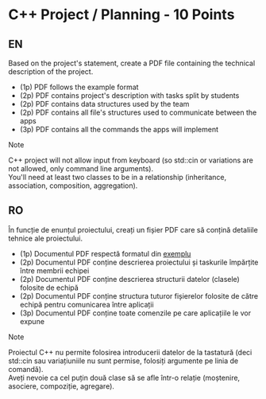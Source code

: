 # C++ Project / Planning - 10 Points
## EN
Based on the project's statement, create a PDF file containing the technical description of the project.

- (1p) PDF follows the example format
- (2p) PDF contains project's description with tasks split by students
- (2p) PDF contains data structures used by the team
- (2p) PDF contains all file's structures used to communicate between the apps
- (3p) PDF contains all the commands the apps will implement

> [!note]
> C++ project will not allow input from keyboard (so std::cin or variations are not allowed, only command line arguments). <br/>
> You'll need at least two classes to be in a relationship (inheritance, association, composition, aggregation).

## RO
În funcție de enunțul proiectului, creați un fișier PDF care să conțină detaliile tehnice ale proiectului.

- (1p) Documentul PDF respectă formatul din [exemplu](ro_example.pdf)
- (2p) Documentul PDF conține descrierea proiectului și taskurile împărțite între membrii echipei
- (2p) Documentul PDF conține descrierea structurii datelor (clasele) folosite de echipă
- (2p) Documentul PDF conține structura tuturor fișierelor folosite de către echipă pentru comunicarea între aplicații
- (3p) Documentul PDF conține toate comenzile pe care aplicațiile le vor expune

> [!note]
> Proiectul C++ nu permite folosirea introducerii datelor de la tastatură (deci std::cin sau variațiuniile nu sunt permise, folosiți argumente pe linia de comandă). <br/>
> Aveți nevoie ca cel puțin două clase să se afle într-o relație (moștenire, asociere, compoziție, agregare).
